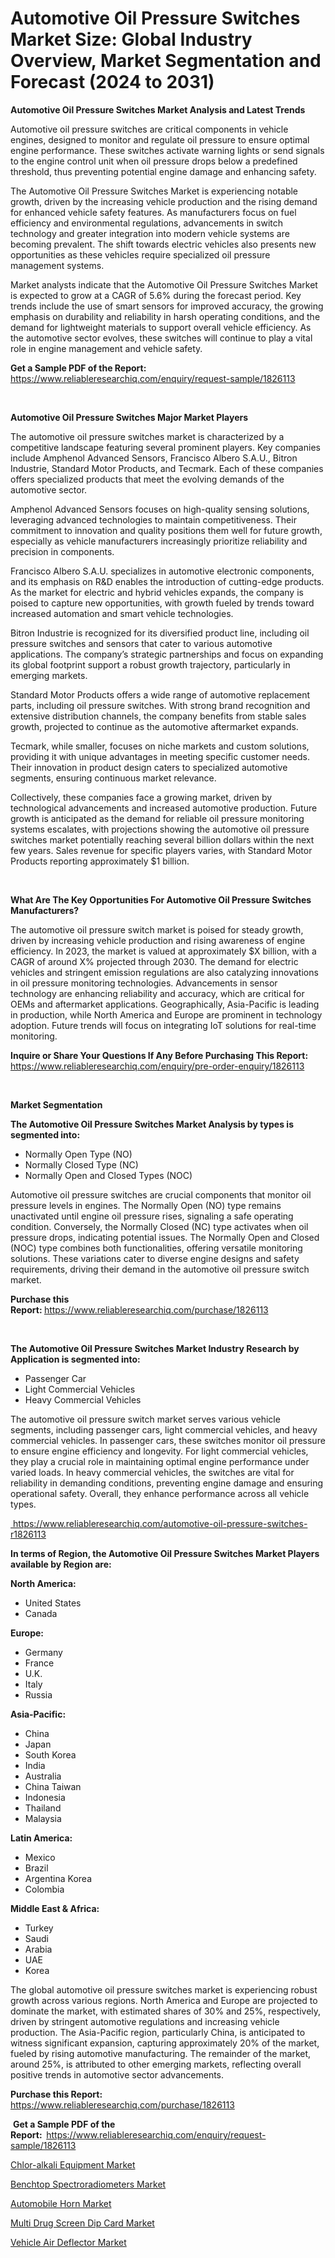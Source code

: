 <p><h1>Automotive Oil Pressure Switches Market Size: Global Industry Overview, Market Segmentation and Forecast (2024 to 2031)</h1></p><p><strong>Automotive Oil Pressure Switches Market Analysis and Latest Trends</strong></p>
<p><p>Automotive oil pressure switches are critical components in vehicle engines, designed to monitor and regulate oil pressure to ensure optimal engine performance. These switches activate warning lights or send signals to the engine control unit when oil pressure drops below a predefined threshold, thus preventing potential engine damage and enhancing safety.</p><p>The Automotive Oil Pressure Switches Market is experiencing notable growth, driven by the increasing vehicle production and the rising demand for enhanced vehicle safety features. As manufacturers focus on fuel efficiency and environmental regulations, advancements in switch technology and greater integration into modern vehicle systems are becoming prevalent. The shift towards electric vehicles also presents new opportunities as these vehicles require specialized oil pressure management systems.</p><p>Market analysts indicate that the Automotive Oil Pressure Switches Market is expected to grow at a CAGR of 5.6% during the forecast period. Key trends include the use of smart sensors for improved accuracy, the growing emphasis on durability and reliability in harsh operating conditions, and the demand for lightweight materials to support overall vehicle efficiency. As the automotive sector evolves, these switches will continue to play a vital role in engine management and vehicle safety.</p></p>
<p><strong>Get a Sample PDF of the Report:&nbsp;</strong> <a href="https://www.reliableresearchiq.com/enquiry/request-sample/1826113?utm_campaign=1087&utm_medium=2&utm_source=Github&utm_content=ia&utm_term=02112024&utm_id=automotive-oil-pressure-switches">https://www.reliableresearchiq.com/enquiry/request-sample/1826113</a></p>
<p>&nbsp;</p>
<p><strong>Automotive Oil Pressure Switches Major Market Players</strong></p>
<p><p>The automotive oil pressure switches market is characterized by a competitive landscape featuring several prominent players. Key companies include Amphenol Advanced Sensors, Francisco Albero S.A.U., Bitron Industrie, Standard Motor Products, and Tecmark. Each of these companies offers specialized products that meet the evolving demands of the automotive sector.</p><p>Amphenol Advanced Sensors focuses on high-quality sensing solutions, leveraging advanced technologies to maintain competitiveness. Their commitment to innovation and quality positions them well for future growth, especially as vehicle manufacturers increasingly prioritize reliability and precision in components.</p><p>Francisco Albero S.A.U. specializes in automotive electronic components, and its emphasis on R&D enables the introduction of cutting-edge products. As the market for electric and hybrid vehicles expands, the company is poised to capture new opportunities, with growth fueled by trends toward increased automation and smart vehicle technologies.</p><p>Bitron Industrie is recognized for its diversified product line, including oil pressure switches and sensors that cater to various automotive applications. The company’s strategic partnerships and focus on expanding its global footprint support a robust growth trajectory, particularly in emerging markets.</p><p>Standard Motor Products offers a wide range of automotive replacement parts, including oil pressure switches. With strong brand recognition and extensive distribution channels, the company benefits from stable sales growth, projected to continue as the automotive aftermarket expands.</p><p>Tecmark, while smaller, focuses on niche markets and custom solutions, providing it with unique advantages in meeting specific customer needs. Their innovation in product design caters to specialized automotive segments, ensuring continuous market relevance.</p><p>Collectively, these companies face a growing market, driven by technological advancements and increased automotive production. Future growth is anticipated as the demand for reliable oil pressure monitoring systems escalates, with projections showing the automotive oil pressure switches market potentially reaching several billion dollars within the next few years. Sales revenue for specific players varies, with Standard Motor Products reporting approximately $1 billion.</p></p>
<p>&nbsp;</p>
<p><strong>What Are The Key Opportunities For Automotive Oil Pressure Switches Manufacturers?</strong></p>
<p><p>The automotive oil pressure switch market is poised for steady growth, driven by increasing vehicle production and rising awareness of engine efficiency. In 2023, the market is valued at approximately $X billion, with a CAGR of around X% projected through 2030. The demand for electric vehicles and stringent emission regulations are also catalyzing innovations in oil pressure monitoring technologies. Advancements in sensor technology are enhancing reliability and accuracy, which are critical for OEMs and aftermarket applications. Geographically, Asia-Pacific is leading in production, while North America and Europe are prominent in technology adoption. Future trends will focus on integrating IoT solutions for real-time monitoring.</p></p>
<p><strong>Inquire or Share Your Questions If Any Before Purchasing This Report:</strong> <a href="https://www.reliableresearchiq.com/enquiry/pre-order-enquiry/1826113?utm_campaign=1087&utm_medium=2&utm_source=Github&utm_content=ia&utm_term=02112024&utm_id=automotive-oil-pressure-switches">https://www.reliableresearchiq.com/enquiry/pre-order-enquiry/1826113</a></p>
<p>&nbsp;</p>
<p><strong>Market Segmentation</strong></p>
<p><strong>The Automotive Oil Pressure Switches Market Analysis by types is segmented into:</strong></p>
<p><ul><li>Normally Open Type (NO)</li><li>Normally Closed Type (NC)</li><li>Normally Open and Closed Types (NOC)</li></ul></p>
<p><p>Automotive oil pressure switches are crucial components that monitor oil pressure levels in engines. The Normally Open (NO) type remains unactivated until engine oil pressure rises, signaling a safe operating condition. Conversely, the Normally Closed (NC) type activates when oil pressure drops, indicating potential issues. The Normally Open and Closed (NOC) type combines both functionalities, offering versatile monitoring solutions. These variations cater to diverse engine designs and safety requirements, driving their demand in the automotive oil pressure switch market.</p></p>
<p><strong>Purchase this Report:&nbsp;</strong><a href="https://www.reliableresearchiq.com/purchase/1826113?utm_campaign=1087&utm_medium=2&utm_source=Github&utm_content=ia&utm_term=02112024&utm_id=automotive-oil-pressure-switches">https://www.reliableresearchiq.com/purchase/1826113</a></p>
<p>&nbsp;</p>
<p><strong>The Automotive Oil Pressure Switches Market Industry Research by Application is segmented into:</strong></p>
<p><ul><li>Passenger Car</li><li>Light Commercial Vehicles</li><li>Heavy Commercial Vehicles</li></ul></p>
<p><p>The automotive oil pressure switch market serves various vehicle segments, including passenger cars, light commercial vehicles, and heavy commercial vehicles. In passenger cars, these switches monitor oil pressure to ensure engine efficiency and longevity. For light commercial vehicles, they play a crucial role in maintaining optimal engine performance under varied loads. In heavy commercial vehicles, the switches are vital for reliability in demanding conditions, preventing engine damage and ensuring operational safety. Overall, they enhance performance across all vehicle types.</p></p>
<p><a href="https://www.reliableresearchiq.com/automotive-oil-pressure-switches-r1826113?utm_campaign=1087&utm_medium=2&utm_source=Github&utm_content=ia&utm_term=02112024&utm_id=automotive-oil-pressure-switches">&nbsp;https://www.reliableresearchiq.com/automotive-oil-pressure-switches-r1826113</a></p>
<p><strong>In terms of Region, the Automotive Oil Pressure Switches Market Players available by Region are:</strong></p>
<p>
    <p> <strong> North America: </strong>
        <ul>
            <li>United States</li>
            <li>Canada</li>
        </ul>
        </p> 
    <p> <strong> Europe: </strong>
        <ul>
            <li>Germany</li>
            <li>France</li>
            <li>U.K.</li>
            <li>Italy</li>
            <li>Russia</li>
        </ul>
        </p> 
    <p> <strong> Asia-Pacific: </strong>
        <ul>
            <li>China</li>
            <li>Japan</li>
            <li>South Korea</li>
            <li>India</li>
            <li>Australia</li>
            <li>China Taiwan</li>
            <li>Indonesia</li>
            <li>Thailand</li>
            <li>Malaysia</li>
        </ul>
        </p> 
    <p> <strong> Latin America: </strong>
        <ul>
            <li>Mexico</li>
            <li>Brazil</li>
            <li>Argentina Korea</li>
            <li>Colombia</li>
        </ul>
        </p> 
    <p> <strong> Middle East & Africa: </strong>
        <ul>
            <li>Turkey</li>
            <li>Saudi</li>
            <li>Arabia</li>
            <li>UAE</li>
            <li>Korea</li>
        </ul>
    </p>
    </p>
<p><p>The global automotive oil pressure switches market is experiencing robust growth across various regions. North America and Europe are projected to dominate the market, with estimated shares of 30% and 25%, respectively, driven by stringent automotive regulations and increasing vehicle production. The Asia-Pacific region, particularly China, is anticipated to witness significant expansion, capturing approximately 20% of the market, fueled by rising automotive manufacturing. The remainder of the market, around 25%, is attributed to other emerging markets, reflecting overall positive trends in automotive sector advancements.</p></p>
<p><strong>Purchase this Report: </strong><a href="https://www.reliableresearchiq.com/purchase/1826113?utm_campaign=1087&utm_medium=2&utm_source=Github&utm_content=ia&utm_term=02112024&utm_id=automotive-oil-pressure-switches">https://www.reliableresearchiq.com/purchase/1826113</a></p>
<p>&nbsp;<strong>Get a Sample PDF of the Report:&nbsp;&nbsp;</strong><a href="https://www.reliableresearchiq.com/enquiry/request-sample/1826113?utm_campaign=1087&utm_medium=2&utm_source=Github&utm_content=ia&utm_term=02112024&utm_id=automotive-oil-pressure-switches">https://www.reliableresearchiq.com/enquiry/request-sample/1826113</a></p>
<p><strong></strong></p>
<p><p><a href="https://issuu.com/reportprime-2/docs/chlor-alkali-equipment-market-size-_92597b75408cbd?utm_campaign=1087&utm_medium=2&utm_source=Github&utm_content=ia&utm_term=02112024&utm_id=automotive-oil-pressure-switches">Chlor-alkali Equipment Market</a></p><p><a href="https://issuu.com/reportprime-2/docs/benchtop-spectroradiometers-market-_0d5289e7b62fe4?utm_campaign=1087&utm_medium=2&utm_source=Github&utm_content=ia&utm_term=02112024&utm_id=automotive-oil-pressure-switches">Benchtop Spectroradiometers Market</a></p><p><a href="https://github.com/josqmxrouth/Market-Research-Report-List-1/blob/main/automobile-horn-market.md?utm_campaign=1087&utm_medium=2&utm_source=Github&utm_content=ia&utm_term=02112024&utm_id=automotive-oil-pressure-switches">Automobile Horn Market</a></p><p><a href="https://www.linkedin.com/pulse/navigating-global-multi-drug-screen-dip-card-market-from-trends-p0v4c?utm_campaign=1087&utm_medium=2&utm_source=Github&utm_content=ia&utm_term=02112024&utm_id=automotive-oil-pressure-switches">Multi Drug Screen Dip Card Market</a></p><p><a href="https://github.com/ardeliap6te/Market-Research-Report-List-1/blob/main/vehicle-air-deflector-market.md?utm_campaign=1087&utm_medium=2&utm_source=Github&utm_content=ia&utm_term=02112024&utm_id=automotive-oil-pressure-switches">Vehicle Air Deflector Market</a></p></p>